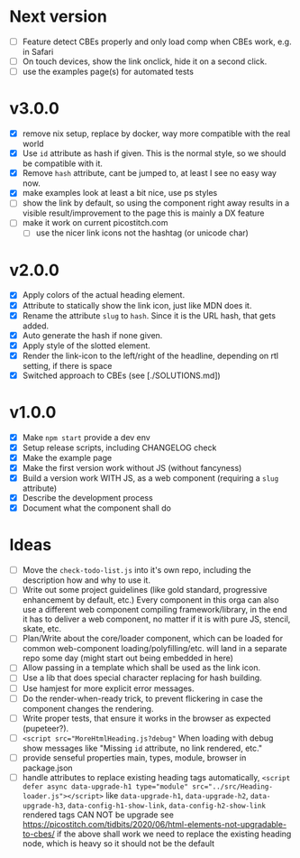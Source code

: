 # Next version
- [ ] Feature detect CBEs properly and only load comp when CBEs work, e.g. in Safari
- [ ] On touch devices, show the link onclick, hide it on a second click.
- [ ] use the examples page(s) for automated tests

# v3.0.0

- [x] remove nix setup, replace by docker, way more compatible with the real world
- [x] Use `id` attribute as hash if given. This is the normal style, so we should be compatible with it.
- [x] Remove `hash` attribute, cant be jumped to, at least I see no easy way now.
- [x] make examples look at least a bit nice, use ps styles
- [ ] show the link by default, so using the component right away results in a visible result/improvement to the page
      this is mainly a DX feature
- [ ] make it work on current picostitch.com
  - [ ] use the nicer link icons not the hashtag (or unicode char) 

# v2.0.0

- [x] Apply colors of the actual heading element.
- [x] Attribute to statically show the link icon, just like MDN does it.
- [x] Rename the attribute `slug` to `hash`. Since it is the URL hash, that gets added.
- [x] Auto generate the hash if none given.
- [x] Apply style of the slotted element.
- [x] Render the link-icon to the left/right of the headline, depending on rtl setting, if there is space
- [x] Switched approach to CBEs (see [./SOLUTIONS.md])

# v1.0.0

- [x] Make `npm start` provide a dev env
- [x] Setup release scripts, including CHANGELOG check
- [x] Make the example page
- [x] Make the first version work without JS (without fancyness)
- [x] Build a version work WITH JS, as a web component (requiring a `slug` attribute)
- [x] Describe the development process
- [x] Document what the component shall do

# Ideas
- [ ] Move the `check-todo-list.js` into it's own repo, including the description how and why to use it.
- [ ] Write out some project guidelines (like gold standard, progressive enhancement by default, etc.)
      Every component in this orga can also use a different web component compiling framework/library, in the
      end it has to deliver a web component, no matter if it is with pure JS, stencil, skate, etc.
- [ ] Plan/Write about the core/loader component, which can be loaded for common web-component loading/polyfilling/etc.
      will land in a separate repo some day (might start out being embedded in here)
- [ ] Allow passing in a template which shall be used as the link icon.
- [ ] Use a lib that does special character replacing for hash building.
- [ ] Use hamjest for more explicit error messages.
- [ ] Do the render-when-ready trick, to prevent flickering in case the component changes the rendering.
- [ ] Write proper tests, that ensure it works in the browser as expected (pupeteer?).
- [ ] `<script src="MoreHtmlHeading.js?debug"` When loading with debug show messages like "Missing `id` attribute, no link rendered, etc." 
- [ ] provide senseful properties main, types, module, browser in package.json
- [ ] handle attributes to replace existing heading tags automatically,
      `<script defer async data-upgrade-h1 type="module" src="../src/Heading-loader.js"></script>` 
      like `data-upgrade-h1`, `data-upgrade-h2`, `data-upgrade-h3`,
      `data-config-h1-show-link`, `data-config-h2-show-link`
      rendered tags CAN NOT be upgrade see https://picostitch.com/tidbits/2020/06/html-elements-not-upgradable-to-cbes/
      if the above shall work we need to replace the existing heading node, which is heavy
      so it should not be the default
